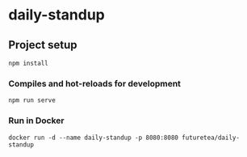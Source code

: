 # daily-standup

## Project setup
```
npm install
```

### Compiles and hot-reloads for development
```
npm run serve
```

### Run in Docker
```
docker run -d --name daily-standup -p 8080:8080 futuretea/daily-standup
```